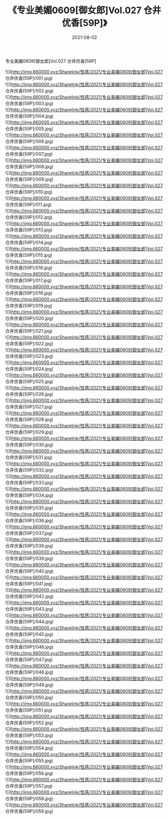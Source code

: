 ﻿---
layout: post
title:  《专业美媚0609[御女郎]Vol.027 仓井优香[59P]》
date:   2021-08-02
img: http://img.660000.xyz/Sharelink/性感/2021/专业美媚0609[御女郎]Vol.027 仓井优香[59P]/000.jpg
categories: [美女, 清纯, 唯美]
---

专业美媚0609[御女郎]Vol.027 仓井优香[59P]

  ![](http://img.660000.xyz/Sharelink/性感/2021/专业美媚0609[御女郎]Vol.027 仓井优香[59P]/001.jpg) <br> ![](http://img.660000.xyz/Sharelink/性感/2021/专业美媚0609[御女郎]Vol.027 仓井优香[59P]/002.jpg) <br> ![](http://img.660000.xyz/Sharelink/性感/2021/专业美媚0609[御女郎]Vol.027 仓井优香[59P]/003.jpg) <br> ![](http://img.660000.xyz/Sharelink/性感/2021/专业美媚0609[御女郎]Vol.027 仓井优香[59P]/004.jpg) <br> ![](http://img.660000.xyz/Sharelink/性感/2021/专业美媚0609[御女郎]Vol.027 仓井优香[59P]/005.jpg) <br> ![](http://img.660000.xyz/Sharelink/性感/2021/专业美媚0609[御女郎]Vol.027 仓井优香[59P]/006.jpg) <br> ![](http://img.660000.xyz/Sharelink/性感/2021/专业美媚0609[御女郎]Vol.027 仓井优香[59P]/007.jpg) <br> ![](http://img.660000.xyz/Sharelink/性感/2021/专业美媚0609[御女郎]Vol.027 仓井优香[59P]/008.jpg) <br> ![](http://img.660000.xyz/Sharelink/性感/2021/专业美媚0609[御女郎]Vol.027 仓井优香[59P]/009.jpg) <br> ![](http://img.660000.xyz/Sharelink/性感/2021/专业美媚0609[御女郎]Vol.027 仓井优香[59P]/010.jpg) <br> ![](http://img.660000.xyz/Sharelink/性感/2021/专业美媚0609[御女郎]Vol.027 仓井优香[59P]/011.jpg) <br> ![](http://img.660000.xyz/Sharelink/性感/2021/专业美媚0609[御女郎]Vol.027 仓井优香[59P]/012.jpg) <br> ![](http://img.660000.xyz/Sharelink/性感/2021/专业美媚0609[御女郎]Vol.027 仓井优香[59P]/013.jpg) <br> ![](http://img.660000.xyz/Sharelink/性感/2021/专业美媚0609[御女郎]Vol.027 仓井优香[59P]/014.jpg) <br> ![](http://img.660000.xyz/Sharelink/性感/2021/专业美媚0609[御女郎]Vol.027 仓井优香[59P]/015.jpg) <br> ![](http://img.660000.xyz/Sharelink/性感/2021/专业美媚0609[御女郎]Vol.027 仓井优香[59P]/016.jpg) <br> ![](http://img.660000.xyz/Sharelink/性感/2021/专业美媚0609[御女郎]Vol.027 仓井优香[59P]/017.jpg) <br> ![](http://img.660000.xyz/Sharelink/性感/2021/专业美媚0609[御女郎]Vol.027 仓井优香[59P]/018.jpg) <br> ![](http://img.660000.xyz/Sharelink/性感/2021/专业美媚0609[御女郎]Vol.027 仓井优香[59P]/019.jpg) <br> ![](http://img.660000.xyz/Sharelink/性感/2021/专业美媚0609[御女郎]Vol.027 仓井优香[59P]/020.jpg) <br> ![](http://img.660000.xyz/Sharelink/性感/2021/专业美媚0609[御女郎]Vol.027 仓井优香[59P]/021.jpg) <br> ![](http://img.660000.xyz/Sharelink/性感/2021/专业美媚0609[御女郎]Vol.027 仓井优香[59P]/022.jpg) <br> ![](http://img.660000.xyz/Sharelink/性感/2021/专业美媚0609[御女郎]Vol.027 仓井优香[59P]/023.jpg) <br> ![](http://img.660000.xyz/Sharelink/性感/2021/专业美媚0609[御女郎]Vol.027 仓井优香[59P]/024.jpg) <br> ![](http://img.660000.xyz/Sharelink/性感/2021/专业美媚0609[御女郎]Vol.027 仓井优香[59P]/025.jpg) <br> ![](http://img.660000.xyz/Sharelink/性感/2021/专业美媚0609[御女郎]Vol.027 仓井优香[59P]/026.jpg) <br> ![](http://img.660000.xyz/Sharelink/性感/2021/专业美媚0609[御女郎]Vol.027 仓井优香[59P]/027.jpg) <br> ![](http://img.660000.xyz/Sharelink/性感/2021/专业美媚0609[御女郎]Vol.027 仓井优香[59P]/028.jpg) <br> ![](http://img.660000.xyz/Sharelink/性感/2021/专业美媚0609[御女郎]Vol.027 仓井优香[59P]/029.jpg) <br> ![](http://img.660000.xyz/Sharelink/性感/2021/专业美媚0609[御女郎]Vol.027 仓井优香[59P]/030.jpg) <br> ![](http://img.660000.xyz/Sharelink/性感/2021/专业美媚0609[御女郎]Vol.027 仓井优香[59P]/031.jpg) <br> ![](http://img.660000.xyz/Sharelink/性感/2021/专业美媚0609[御女郎]Vol.027 仓井优香[59P]/032.jpg) <br> ![](http://img.660000.xyz/Sharelink/性感/2021/专业美媚0609[御女郎]Vol.027 仓井优香[59P]/033.jpg) <br> ![](http://img.660000.xyz/Sharelink/性感/2021/专业美媚0609[御女郎]Vol.027 仓井优香[59P]/034.jpg) <br> ![](http://img.660000.xyz/Sharelink/性感/2021/专业美媚0609[御女郎]Vol.027 仓井优香[59P]/035.jpg) <br> ![](http://img.660000.xyz/Sharelink/性感/2021/专业美媚0609[御女郎]Vol.027 仓井优香[59P]/036.jpg) <br> ![](http://img.660000.xyz/Sharelink/性感/2021/专业美媚0609[御女郎]Vol.027 仓井优香[59P]/037.jpg) <br> ![](http://img.660000.xyz/Sharelink/性感/2021/专业美媚0609[御女郎]Vol.027 仓井优香[59P]/038.jpg) <br> ![](http://img.660000.xyz/Sharelink/性感/2021/专业美媚0609[御女郎]Vol.027 仓井优香[59P]/039.jpg) <br> ![](http://img.660000.xyz/Sharelink/性感/2021/专业美媚0609[御女郎]Vol.027 仓井优香[59P]/040.jpg) <br> ![](http://img.660000.xyz/Sharelink/性感/2021/专业美媚0609[御女郎]Vol.027 仓井优香[59P]/041.jpg) <br> ![](http://img.660000.xyz/Sharelink/性感/2021/专业美媚0609[御女郎]Vol.027 仓井优香[59P]/042.jpg) <br> ![](http://img.660000.xyz/Sharelink/性感/2021/专业美媚0609[御女郎]Vol.027 仓井优香[59P]/043.jpg) <br> ![](http://img.660000.xyz/Sharelink/性感/2021/专业美媚0609[御女郎]Vol.027 仓井优香[59P]/044.jpg) <br> ![](http://img.660000.xyz/Sharelink/性感/2021/专业美媚0609[御女郎]Vol.027 仓井优香[59P]/045.jpg) <br> ![](http://img.660000.xyz/Sharelink/性感/2021/专业美媚0609[御女郎]Vol.027 仓井优香[59P]/046.jpg) <br> ![](http://img.660000.xyz/Sharelink/性感/2021/专业美媚0609[御女郎]Vol.027 仓井优香[59P]/047.jpg) <br> ![](http://img.660000.xyz/Sharelink/性感/2021/专业美媚0609[御女郎]Vol.027 仓井优香[59P]/048.jpg) <br> ![](http://img.660000.xyz/Sharelink/性感/2021/专业美媚0609[御女郎]Vol.027 仓井优香[59P]/049.jpg) <br> ![](http://img.660000.xyz/Sharelink/性感/2021/专业美媚0609[御女郎]Vol.027 仓井优香[59P]/050.jpg) <br> ![](http://img.660000.xyz/Sharelink/性感/2021/专业美媚0609[御女郎]Vol.027 仓井优香[59P]/051.jpg) <br> ![](http://img.660000.xyz/Sharelink/性感/2021/专业美媚0609[御女郎]Vol.027 仓井优香[59P]/052.jpg) <br> ![](http://img.660000.xyz/Sharelink/性感/2021/专业美媚0609[御女郎]Vol.027 仓井优香[59P]/053.jpg) <br> ![](http://img.660000.xyz/Sharelink/性感/2021/专业美媚0609[御女郎]Vol.027 仓井优香[59P]/054.jpg) <br> ![](http://img.660000.xyz/Sharelink/性感/2021/专业美媚0609[御女郎]Vol.027 仓井优香[59P]/055.jpg) <br> ![](http://img.660000.xyz/Sharelink/性感/2021/专业美媚0609[御女郎]Vol.027 仓井优香[59P]/056.jpg) <br> ![](http://img.660000.xyz/Sharelink/性感/2021/专业美媚0609[御女郎]Vol.027 仓井优香[59P]/057.jpg) <br> ![](http://img.660000.xyz/Sharelink/性感/2021/专业美媚0609[御女郎]Vol.027 仓井优香[59P]/058.jpg) <br> ![](http://img.660000.xyz/Sharelink/性感/2021/专业美媚0609[御女郎]Vol.027 仓井优香[59P]/059.jpg) <br>